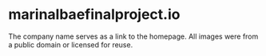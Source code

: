 # marinalbaefinalproject.io
The company name serves as a link to the homepage.
All images were from a public domain or licensed for reuse.
